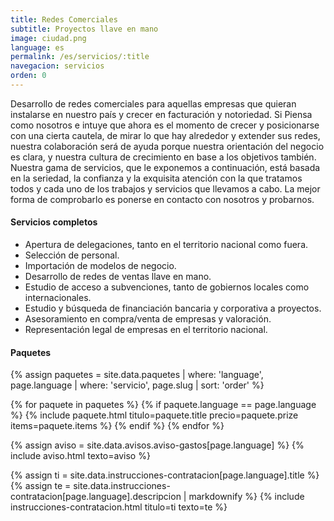 ```yaml
---
title: Redes Comerciales
subtitle: Proyectos llave en mano
image: ciudad.png
language: es
permalink: /es/servicios/:title
navegacion: servicios
orden: 0
---
```


Desarrollo de redes comerciales para aquellas empresas que quieran instalarse en nuestro país y crecer en facturación y notoriedad. Si Piensa como nosotros e intuye que ahora es el momento de crecer y posicionarse con una cierta cautela, de mirar lo que hay alrededor y extender sus redes, nuestra colaboración será de ayuda porque nuestra orientación del negocio es clara, y nuestra cultura de crecimiento en base a los objetivos también. Nuestra gama de servicios, que le exponemos a continuación, está basada en la seriedad, la confianza y la exquisita atención con la que tratamos todos y cada uno de los trabajos y servicios que llevamos a cabo. La mejor forma de comprobarlo es ponerse en contacto con nosotros y probarnos.

#### Servicios completos

- Apertura de delegaciones, tanto en el territorio nacional como fuera.
- Selección de personal.
- Importación de modelos de negocio.
- Desarrollo de redes de ventas llave en mano.
- Estudio de acceso a subvenciones, tanto de gobiernos locales como internacionales.
- Estudio y búsqueda de financiación bancaria y corporativa a proyectos.
- Asesoramiento en compra/venta de empresas y valoración.
- Representación legal de empresas en el territorio nacional.

#### Paquetes
{% assign paquetes = site.data.paquetes | where: 'language', page.language | where: 'servicio', page.slug | sort: 'order' %}
<div class="row">
{% for paquete in paquetes %}
  {% if paquete.language == page.language %}
  {% include paquete.html titulo=paquete.title precio=paquete.prize items=paquete.items %}
  {% endif %}
{% endfor %}
</div>

{% assign aviso = site.data.avisos.aviso-gastos[page.language] %}
{% include aviso.html texto=aviso %}

{% assign ti = site.data.instrucciones-contratacion[page.language].title %}
{% assign te = site.data.instrucciones-contratacion[page.language].descripcion | markdownify %}
{% include instrucciones-contratacion.html titulo=ti texto=te %}
